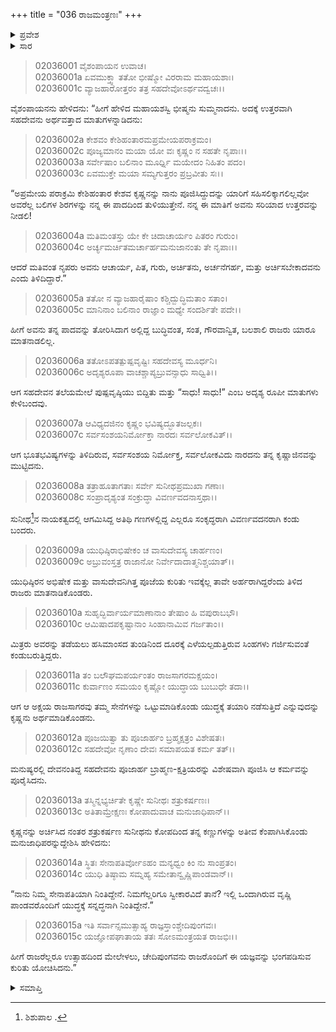 +++
title = "036 ರಾಜಮಂತ್ರಣಃ"
+++

<details><summary>ಪ್ರವೇಶ</summary>


।।   ಓಂ ಓಂ ನಮೋ ನಾರಾಯಣಾಯ।।   ಶ್ರೀ ವೇದವ್ಯಾಸಾಯ ನಮಃ ।।

ಶ್ರೀ ಕೃಷ್ಣದ್ವೈಪಾಯನ ವೇದವ್ಯಾಸ ವಿರಚಿತ  

**ಶ್ರೀ ಮಹಾಭಾರತ**

**ಸಭಾ ಪರ್ವ**

**ಅರ್ಘ್ಯಾಭಿಹರಣ ಪರ್ವ**

**ಅಧ್ಯಾಯ 36**

</details>


<details><summary>ಸಾರ</summary>

ಸಹದೇವನು ಕೋಪದಿಂದ ಶಿಶುಪಾಲನಿಗೆ ತನ್ನ ಕಾಲನ್ನು ತೋರಿಸಿದುದು (1-6). ಶಿಶುಪಾಲನು ಯುದ್ಧಕ್ಕೆ ಸನ್ನದ್ಧನಾದುದು (7-15).

</details>



> 02036001 ವೈಶಂಪಾಯನ ಉವಾಚ।  
02036001a ಏವಮುಕ್ತ್ವಾ ತತೋ ಭೀಷ್ಮೋ ವಿರರಾಮ ಮಹಾಯಶಾಃ।  
02036001c ವ್ಯಾಜಹಾರೋತ್ತರಂ ತತ್ರ ಸಹದೇವೋಽರ್ಥವದ್ವಚಃ।।

ವೈಶಂಪಾಯನನು ಹೇಳಿದನು: “ಹೀಗೆ ಹೇಳಿದ ಮಹಾಯಶಸ್ವಿ ಭೀಷ್ಮನು ಸುಮ್ಮನಾದನು. ಅದಕ್ಕೆ ಉತ್ತರವಾಗಿ ಸಹದೇವನು ಅರ್ಥವತ್ತಾದ ಮಾತುಗಳನ್ನಾಡಿದನು:

> 02036002a ಕೇಶವಂ ಕೇಶಿಹಂತಾರಮಪ್ರಮೇಯಪರಾಕ್ರಮಂ।   
02036002c ಪೂಜ್ಯಮಾನಂ ಮಯಾ ಯೋ ವಃ ಕೃಷ್ಣಂ ನ ಸಹತೇ ನೃಪಾಃ।।  
02036003a ಸರ್ವೇಷಾಂ ಬಲಿನಾಂ ಮೂರ್ಧ್ನಿ ಮಯೇದಂ ನಿಹಿತಂ ಪದಂ।  
02036003c ಏವಮುಕ್ತೇ ಮಯಾ ಸಮ್ಯಗುತ್ತರಂ ಪ್ರಬ್ರವೀತು ಸಃ।।

“ಅಪ್ರಮೇಯ ಪರಾಕ್ರಮಿ ಕೇಶಿಹಂತಾರ ಕೇಶವ ಕೃಷ್ಣನನ್ನು ನಾನು ಪೂಜಿಸಿದ್ದುದನ್ನು ಯಾರಿಗೆ ಸಹಿಸಲಿಕ್ಕಾಗಲಿಲ್ಲವೋ ಅವರೆಲ್ಲ ಬಲಿಗಳ ಶಿರಗಳನ್ನು ನನ್ನ ಈ ಪಾದದಿಂದ ತುಳಿಯುತ್ತೇನೆ. ನನ್ನ ಈ ಮಾತಿಗೆ ಅವನು ಸರಿಯಾದ ಉತ್ತರವನ್ನು ನೀಡಲಿ!

> 02036004a ಮತಿಮಂತಸ್ತು ಯೇ ಕೇ ಚಿದಾಚಾರ್ಯಂ ಪಿತರಂ ಗುರುಂ।  
02036004c ಅರ್ಚ್ಯಮರ್ಚಿತಮರ್ಚಾರ್ಹಮನುಜಾನಂತು ತೇ ನೃಪಾಃ।।

ಆದರೆ ಮತಿವಂತ ನೃಪರು ಅವನು ಆಚಾರ್ಯ, ಪಿತ, ಗುರು, ಅರ್ಚಿತನು, ಅರ್ಚನೆಗರ್ಹ, ಮತ್ತು ಅರ್ಚಿಸಬೇಕಾದವನು ಎಂದು ತಿಳಿದಿದ್ದಾರೆ.”

> 02036005a ತತೋ ನ ವ್ಯಾಜಹಾರೈಷಾಂ ಕಶ್ಚಿದ್ಬುದ್ಧಿಮತಾಂ ಸತಾಂ।  
02036005c ಮಾನಿನಾಂ ಬಲಿನಾಂ ರಾಜ್ಞಾಂ ಮಧ್ಯೇ ಸಂದರ್ಶಿತೇ ಪದೇ।।

ಹೀಗೆ ಅವನು ತನ್ನ ಪಾದವನ್ನು ತೋರಿಸಿದಾಗ ಅಲ್ಲಿದ್ದ ಬುದ್ಧಿವಂತ, ಸಂತ, ಗೌರವಾನ್ವಿತ, ಬಲಶಾಲಿ ರಾಜರು ಯಾರೂ ಮಾತನಾಡಲಿಲ್ಲ.

> 02036006a ತತೋಽಪತತ್ಪುಷ್ಪವೃಷ್ಟಿಃ ಸಹದೇವಸ್ಯ ಮೂರ್ಧನಿ।  
02036006c ಅದೃಶ್ಯರೂಪಾ ವಾಚಶ್ಚಾಪ್ಯಬ್ರುವನ್ಸಾಧು ಸಾಧ್ವಿತಿ।।

ಆಗ ಸಹದೇವನ ತಲೆಯಮೇಲೆ ಪುಷ್ಪವೃಷ್ಠಿಯು ಬಿದ್ದಿತು ಮತ್ತು “ಸಾಧು! ಸಾಧು!” ಎಂಬ ಅದೃಶ್ಯ ರೂಪೀ ಮಾತುಗಳು ಕೇಳಿಬಂದವು.

> 02036007a ಆವಿಧ್ಯದಜಿನಂ ಕೃಷ್ಣಂ ಭವಿಷ್ಯದ್ಭೂತಜಲ್ಪಕಃ।   
02036007c ಸರ್ವಸಂಶಯನಿರ್ಮೋಕ್ತಾ ನಾರದಃ ಸರ್ವಲೋಕವಿತ್।।

ಆಗ ಭೂತಭವಿಷ್ಯಗಳನ್ನು ತಿಳಿದಿರುವ, ಸರ್ವಸಂಶಯ ನಿರ್ಮೋಕ್ತ, ಸರ್ವಲೋಕವಿದು ನಾರದನು ತನ್ನ ಕೃಷ್ಣಾಜಿನವನ್ನು ಮುಟ್ಟಿದನು.

> 02036008a ತತ್ರಾಹೂತಾಗತಾಃ ಸರ್ವೇ ಸುನೀಥಪ್ರಮುಖಾ ಗಣಾಃ।  
02036008c ಸಂಪ್ರಾದೃಶ್ಯಂತ ಸಂಕ್ರುದ್ಧಾ ವಿವರ್ಣವದನಾಸ್ತಥಾ।।

ಸುನೀಥ[^1]ನ ನಾಯಕತ್ವದಲ್ಲಿ ಆಗಮಿಸಿದ್ದ ಅತಿಥಿ ಗಣಗಳಲ್ಲಿದ್ದ ಎಲ್ಲರೂ ಸಂಕೃದ್ಧರಾಗಿ ವಿವರ್ಣವದನರಾಗಿ ಕಂಡು ಬಂದರು.

> 02036009a ಯುಧಿಷ್ಠಿರಾಭಿಷೇಕಂ ಚ ವಾಸುದೇವಸ್ಯ ಚಾರ್ಹಣಂ।  
02036009c ಅಬ್ರುವಂಸ್ತತ್ರ ರಾಜಾನೋ ನಿರ್ವೇದಾದಾತ್ಮನಿಶ್ಚಯಾತ್।।

ಯುಧಿಷ್ಠಿರನ ಅಭಿಷೇಕ ಮತ್ತು ವಾಸುದೇವನಿಗಿತ್ತ ಪೂಜೆಯ ಕುರಿತು ಇವಕ್ಕೆಲ್ಲ ತಾವೇ ಅರ್ಹರಾಗಿದ್ದರೆಂದು ತಿಳಿದ ರಾಜರು ಮಾತನಾಡಿಕೊಂಡರು.

> 02036010a ಸುಹೃದ್ಭಿರ್ವಾರ್ಯಮಾಣಾನಾಂ ತೇಷಾಂ ಹಿ ವಪುರಾಬಭೌ।  
02036010c ಆಮಿಷಾದಪಕೃಷ್ಟಾನಾಂ ಸಿಂಹಾನಾಮಿವ ಗರ್ಜತಾಂ।।

ಮಿತ್ರರು ಅವರನ್ನು ತಡೆಯಲು ಹಸಿಮಾಂಸದ ತುಂಡಿನಿಂದ ದೂರಕ್ಕೆ ಎಳೆಯಲ್ಪಡುತ್ತಿರುವ ಸಿಂಹಗಳು ಗರ್ಜಿಸುವಂತೆ ಕಂಡುಬರುತ್ತಿದ್ದರು.

> 02036011a ತಂ ಬಲೌಘಮಪರ್ಯಂತಂ ರಾಜಸಾಗರಮಕ್ಷಯಂ।   
02036011c ಕುರ್ವಾಣಂ ಸಮಯಂ ಕೃಷ್ಣೋ ಯುದ್ಧಾಯ ಬುಬುಧೇ ತದಾ।।

ಆಗ ಆ ಅಕ್ಷಯ ರಾಜಸಾಗರವು ತಮ್ಮ ಸೇನೆಗಳನ್ನು ಒಟ್ಟುಮಾಡಿಕೊಂಡು ಯುದ್ಧಕ್ಕೆ ತಯಾರಿ ನಡೆಸುತ್ತಿದೆ ಎನ್ನುವುದನ್ನು ಕೃಷ್ಣನು ಅರ್ಥಮಾಡಿಕೊಂಡನು.

> 02036012a ಪೂಜಯಿತ್ವಾ ತು ಪೂಜಾರ್ಹಂ ಬ್ರಹ್ಮಕ್ಷತ್ರಂ ವಿಶೇಷತಃ।  
02036012c ಸಹದೇವೋ ನೃಣಾಂ ದೇವಃ ಸಮಾಪಯತ ಕರ್ಮ ತತ್।।

ಮನುಷ್ಯರಲ್ಲಿ ದೇವನಂತಿದ್ದ ಸಹದೇವನು ಪೂಜಾರ್ಹ ಬ್ರಾಹ್ಮಣ-ಕ್ಷತ್ರಿಯರನ್ನು ವಿಶೇಷವಾಗಿ ಪೂಜಿಸಿ ಆ ಕರ್ಮವನ್ನು ಪೂರೈಸಿದನು.

> 02036013a ತಸ್ಮಿನ್ನಭ್ಯರ್ಚಿತೇ ಕೃಷ್ಣೇ ಸುನೀಥಃ ಶತ್ರುಕರ್ಷಣಃ।  
02036013c ಅತಿತಾಮ್ರೇಕ್ಷಣಃ ಕೋಪಾದುವಾಚ ಮನುಜಾಧಿಪಾನ್।।

ಕೃಷ್ಣನನ್ನು ಅರ್ಚಿಸಿದ ನಂತರ ಶತ್ರುಕರ್ಷಣ ಸುನೀಥನು ಕೋಪದಿಂದ ತನ್ನ ಕಣ್ಣುಗಳನ್ನು ಅತೀವ ಕೆಂಪಾಗಿಸಿಕೊಂಡು ಮನುಜಾಧಿಪರನ್ನುದ್ದೇಶಿಸಿ ಹೇಳಿದನು:

> 02036014a ಸ್ಥಿತಃ ಸೇನಾಪತಿರ್ವೋಽಹಂ ಮನ್ಯಧ್ವಂ ಕಿಂ ನು ಸಾಂಪ್ರತಂ।  
02036014c ಯುಧಿ ತಿಷ್ಠಾಮ ಸಮ್ನಹ್ಯ ಸಮೇತಾನ್ವೃಷ್ಣಿಪಾಂಡವಾನ್।।

“ನಾನು ನಿಮ್ಮ ಸೇನಾಪತಿಯಾಗಿ ನಿಂತಿದ್ದೇನೆ. ನಿಮಗೆಲ್ಲರಿಗೂ ಸ್ವೀಕಾರವಿದೆ ತಾನೆ? ಇಲ್ಲಿ ಒಂದಾಗಿರುವ ವೃಷ್ಣಿ ಪಾಂಡವರೊಂದಿಗೆ ಯುದ್ಧಕ್ಕೆ ಸನ್ನದ್ಧನಾಗಿ ನಿಂತಿದ್ದೇನೆ.”

> 02036015a ಇತಿ ಸರ್ವಾನ್ಸಮುತ್ಸಾಹ್ಯ ರಾಜ್ಞಸ್ತಾಂಶ್ಚೇದಿಪುಂಗವಃ।  
02036015c ಯಜ್ಞೋಪಘಾತಾಯ ತತಃ ಸೋಽಮಂತ್ರಯತ ರಾಜಭಿಃ।।

ಹೀಗೆ ರಾಜರೆಲ್ಲರೂ ಉತ್ಸಾಹದಿಂದ ಮೇಲೇಳಲು, ಚೇದಿಪುಂಗವನು ರಾಜರೊಂದಿಗೆ ಈ ಯಜ್ಞವನ್ನು ಭಂಗಪಡಿಸುವ ಕುರಿತು ಯೋಚಿಸಿದನು.”

<details><summary>ಸಮಾಪ್ತಿ</summary>


ಇತಿ ಶ್ರೀ ಮಹಾಭಾರತೇ ಸಭಾಪರ್ವಣಿ ಅರ್ಘಾಭಿಹರಣಪರ್ವಣಿ ರಾಜಮಂತ್ರಣೇ ಷಟ್‌ತ್ರಿಂಶೋಽಧ್ಯಾಯಃ।।  
ಇದು ಶ್ರೀ ಮಹಾಭಾರತದಲ್ಲಿ ಸಭಾಪರ್ವದಲ್ಲಿ ಅರ್ಘಾಭಿಹರಣಪರ್ವದಲ್ಲಿ ರಾಜಮಂತ್ರಣ ಎನ್ನುವ ಮೂವತ್ತಾರನೆಯ ಅಧ್ಯಾಯವು.
ಇತಿ ಶ್ರೀ ಮಹಾಭಾರತೇ ಸಭಾಪರ್ವಣಿ ಅರ್ಘ್ಯಾಭಿಹರಣಪರ್ವಃ।।  
ಇದು ಶ್ರೀ ಮಹಾಭಾರತದಲ್ಲಿ ಸಭಾಪರ್ವದಲ್ಲಿ ಅರ್ಘ್ಯಾಭಿಹರಣಪರ್ವವು.
ಇದೂವರೆಗಿನ ಒಟ್ಟು ಮಹಾಪರ್ವಗಳು-1/18, ಉಪಪರ್ವಗಳು-25/100, ಅಧ್ಯಾಯಗಳು-261/1995, ಶ್ಲೋಕಗಳು-8423/73784.



</details>

[^1]: ಶಿಶುಪಾಲ .


